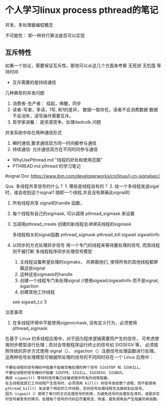 # 个人学习linux process pthread的笔记

并发，多处理器编程概念

不可能性： 即一种并行算法是否可以实现
 
互斥特性
-----------------------------------
  如果一个协议，需要保证互斥性，那他可以从这几个方面来考察
  无死锁
  无饥饿
  等待时间

+ 互斥需要的是持续通信
  
几种典型的并发问题
1. 消费者-生产者： 挂起，唤醒，同步
2. 读者-写者，多读，1写, 和1的差异， 数据一致存在，读者不会消费数据
             数据不会消失，读写操作需要互斥。
3. 哲学家进餐： 是资源竞争，处理dadcolk 问题


并发系统中存在两种通信形式
1. 瞬时通信,要求通信双方同一时间都参与通信
2. 持续通信: 允许通信双方在不同时间参与通信



*   WhyUsePthread.md "线程的好处和使用范围"
*   PTHREAD.md pthread 的学习笔记


#signal
Doc https://www.ibm.com/developerworks/cn/linux/l-cn-signalsec/

Qus. 多线程共享信号的什么？
      1.
    哪些是线程自有的？
      2.
    给一个多线程发送sigal时，谁会收到这个signal?
      随即一个线程,并且没有屏蔽此signal的

1. 所有线程共享 signal的handle 函数，
2. 每个线程有自己的sigmask, 可以调用 pthread_sigmask 来设置
3. 当调用pthread_create 创建的新线程会*继承*夫线程的sigmask

    多线程相关的signal函数
      pthread_sigmask
      pthread_kill
      sigwait
      sigwaitinfo

3. 以同步的方式处理异步信号
    用一个专门的线程来等待要处理的信号, 而其线程则不被打断
     多线程程序同步处理信号模型
     1. 主线程设置希望处理的sigmaks， 并屏蔽他们, 使得所有的其他线程都屏蔽这些signal
     2. 这种这些sigmask的handle
     3. 创建一个线程专门来处理signal //使用sigwait/sigwaitinfo 而不是signal, sigaction
     4. 创建其他工作线程

     see sigwait_t.c 3

注意事项
1. 在多线程环境中不能使用sigprocmask, 没有定义行为，必须使用pthread_sigmask

在基于 Linux 的多线程应用中，对于因为程序逻辑需要而产生的信号，
可考虑使用同步模型进行处理；而对会导致程序运行终止的信号如 SIGSEGV 等，
必须按照传统的异步方式使用 signal（）、 sigaction（）注册信号处理函数进行处理。
这两种信号处理模型可根据所处理的信号的不同同时存在一个 Linux 应用中：

    不要在线程的信号掩码中阻塞不能被忽略处理的两个信号 SIGSTOP 和 SIGKILL。
    不要在线程的信号掩码中阻塞 SIGFPE、SIGILL、SIGSEGV、SIGBUS。
    确保 sigwait() 等待的信号集已经被进程中所有的线程阻塞。
    在主线程或其它工作线程产生信号时，必须调用 kill() 将信号发给整个进程，而不能使用 pthread_kill() 发送某个特定的工作线程，否则信号处理线程无法接收到此信号。
    因为 sigwait（）使用了串行的方式处理信号的到来，为避免信号的处理存在滞后，或是非实时信号被丢失的情况，处理每个信号的代码应尽量简洁、快速，避免调用会产生阻塞的库函数。

